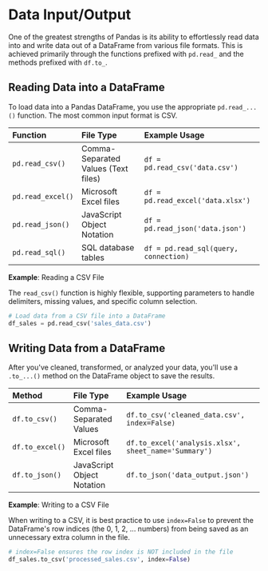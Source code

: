 # Data Input/Output

One of the greatest strengths of Pandas is its ability to effortlessly read data into and write data out of a DataFrame from various file formats. This is achieved primarily through the functions prefixed with `pd.read_` and the methods prefixed with `df.to_`.

## Reading Data into a DataFrame
To load data into a Pandas DataFrame, you use the appropriate `pd.read_...()` function. The most common input format is CSV.

|Function|File Type|Example Usage|
|:-------|:--------|:------------|
|`pd.read_csv()`|Comma-Separated Values (Text files)|`df = pd.read_csv('data.csv')`|
|`pd.read_excel()`|Microsoft Excel files|`df = pd.read_excel('data.xlsx')`|
|`pd.read_json()`|JavaScript Object Notation|`df = pd.read_json('data.json')`|
|`pd.read_sql()`|SQL database tables|`df = pd.read_sql(query, connection)`|


**Example**: Reading a CSV File

The `read_csv()` function is highly flexible, supporting parameters to handle delimiters, missing values, and specific column selection.

```Python
# Load data from a CSV file into a DataFrame
df_sales = pd.read_csv('sales_data.csv')
```

## Writing Data from a DataFrame

After you've cleaned, transformed, or analyzed your data, you'll use a `.to_...()` method on the DataFrame object to save the results.

|Method|File Type|Example Usage|
|:-----|:--------|:------------|
|`df.to_csv()`|Comma-Separated Values|`df.to_csv('cleaned_data.csv', index=False)`|
|`df.to_excel()`|Microsoft Excel files|`df.to_excel('analysis.xlsx', sheet_name='Summary')`|
|`df.to_json()`|JavaScript Object Notation|`df.to_json('data_output.json')`|


**Example**: Writing to a CSV File

When writing to a CSV, it is best practice to use `index=False` to prevent the DataFrame's row indices (the 0, 1, 2, ... numbers) from being saved as an unnecessary extra column in the file.

```Python
# index=False ensures the row index is NOT included in the file
df_sales.to_csv('processed_sales.csv', index=False)
```